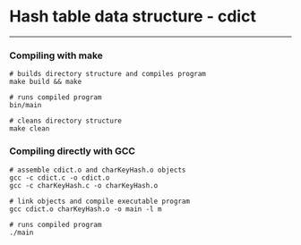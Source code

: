 # Hash table data structure - cdict
----

### Compiling with make

```shell
# builds directory structure and compiles program
make build && make

# runs compiled program
bin/main

# cleans directory structure
make clean
```


### Compiling directly with GCC

```shell
# assemble cdict.o and charKeyHash.o objects
gcc -c cdict.c -o cdict.o
gcc -c charKeyHash.c -o charKeyHash.o

# link objects and compile executable program
gcc cdict.o charKeyHash.o -o main -l m

# runs compiled program
./main
```

